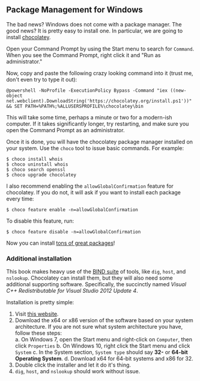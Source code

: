 ## Package Management for Windows

The bad news? Windows does not come with a package manager. The good news? It is pretty easy to install one. In particular, we are going to install [chocolatey](https://chocolatey.org).

Open your Command Prompt by using the Start menu to search for `Command`. When you see the Command Prompt, right click it and "Run as administrator."

Now, copy and paste the following crazy looking command into it (trust me, don't even try to type it out):

```
@powershell -NoProfile -ExecutionPolicy Bypass -Command "iex ((new-object net.webclient).DownloadString('https://chocolatey.org/install.ps1'))" && SET PATH=%PATH%;%ALLUSERSPROFILE%\chocolatey\bin
```

This will take some time, perhaps a minute or two for a modern-ish computer. If it takes significantly longer, try restarting, and make sure you open the Command Prompt as an administrator.

Once it is done, you will have the chocolatey package manager installed on your system. Use the `choco` tool to issue basic commands. For example:

```shell
$ choco install whois
$ choco uninstall whois
$ choco search openssl
$ choco upgrade chocolatey
```

I also recommend enabling the `allowGlobalConfirmation` feature for chocolatey. If you do not, it will ask if you want to install each package every time:

```
$ choco feature enable -n=allowGlobalConfirmation
```

To disable this feature, run:

```
$ choco feature disable -n=allowGlobalConfirmation
```

Now you can install [tons of great packages](https://chocolatey.org/packages)!

### Additional installation

This book makes heavy use of the [BIND suite](https://www.isc.org/downloads/) of tools, like `dig`, `host`, and `nslookup`. Chocolatey can install them, but they will also need some additional supporting software. Specifically, the succinctly named _Visual C++ Redistributable for Visual Studio 2012 Update 4_.

Installation is pretty simple:

1. Visit [this website](https://www.microsoft.com/en-us/download/details.aspx?id=30679).
2. Download the x64 or x86 version of the software based on your system architecture. If you are not sure what system architecture you have, follow these steps:  
    a. On Windows 7, open the Start menu and right-click on `Computer`, then click `Properties`
    b. On Windows 10, right click the Start menu and click `System`
    c. In the System section, `System type` should say **32-** or **64-bit Operating System**.
    d. Download x64 for 64-bit systems and x86 for 32.
3. Double click the installer and let it do it's thing.
4. `dig`, `host`, and `nslookup` should work without issue.
